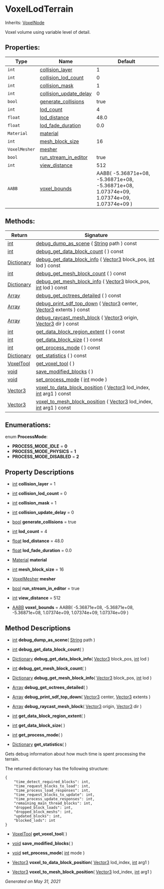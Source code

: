 # VoxelLodTerrain

Inherits: [VoxelNode](VoxelNode.md)


Voxel volume using variable level of detail.

## Properties: 


Type           | Name                                                 | Default                                                                                 
-------------- | ---------------------------------------------------- | ----------------------------------------------------------------------------------------
`int`          | [collision_layer](#i_collision_layer)                | 1                                                                                       
`int`          | [collision_lod_count](#i_collision_lod_count)        | 0                                                                                       
`int`          | [collision_mask](#i_collision_mask)                  | 1                                                                                       
`int`          | [collision_update_delay](#i_collision_update_delay)  | 0                                                                                       
`bool`         | [generate_collisions](#i_generate_collisions)        | true                                                                                    
`int`          | [lod_count](#i_lod_count)                            | 4                                                                                       
`float`        | [lod_distance](#i_lod_distance)                      | 48.0                                                                                    
`float`        | [lod_fade_duration](#i_lod_fade_duration)            | 0.0                                                                                     
`Material`     | [material](#i_material)                              |                                                                                         
`int`          | [mesh_block_size](#i_mesh_block_size)                | 16                                                                                      
`VoxelMesher`  | [mesher](#i_mesher)                                  |                                                                                         
`bool`         | [run_stream_in_editor](#i_run_stream_in_editor)      | true                                                                                    
`int`          | [view_distance](#i_view_distance)                    | 512                                                                                     
`AABB`         | [voxel_bounds](#i_voxel_bounds)                      | AABB( -5.36871e+08, -5.36871e+08, -5.36871e+08, 1.07374e+09, 1.07374e+09, 1.07374e+09 ) 
<p></p>

## Methods: 


Return                                                                              | Signature                                                                                                                                                                                                                                   
----------------------------------------------------------------------------------- | --------------------------------------------------------------------------------------------------------------------------------------------------------------------------------------------------------------------------------------------
[int](https://docs.godotengine.org/en/stable/classes/class_int.html)                | [debug_dump_as_scene](#i_debug_dump_as_scene) ( [String](https://docs.godotengine.org/en/stable/classes/class_string.html) path ) const                                                                                                     
[int](https://docs.godotengine.org/en/stable/classes/class_int.html)                | [debug_get_data_block_count](#i_debug_get_data_block_count) ( ) const                                                                                                                                                                       
[Dictionary](https://docs.godotengine.org/en/stable/classes/class_dictionary.html)  | [debug_get_data_block_info](#i_debug_get_data_block_info) ( [Vector3](https://docs.godotengine.org/en/stable/classes/class_vector3.html) block_pos, [int](https://docs.godotengine.org/en/stable/classes/class_int.html) lod ) const        
[int](https://docs.godotengine.org/en/stable/classes/class_int.html)                | [debug_get_mesh_block_count](#i_debug_get_mesh_block_count) ( ) const                                                                                                                                                                       
[Dictionary](https://docs.godotengine.org/en/stable/classes/class_dictionary.html)  | [debug_get_mesh_block_info](#i_debug_get_mesh_block_info) ( [Vector3](https://docs.godotengine.org/en/stable/classes/class_vector3.html) block_pos, [int](https://docs.godotengine.org/en/stable/classes/class_int.html) lod ) const        
[Array](https://docs.godotengine.org/en/stable/classes/class_array.html)            | [debug_get_octrees_detailed](#i_debug_get_octrees_detailed) ( ) const                                                                                                                                                                       
[Array](https://docs.godotengine.org/en/stable/classes/class_array.html)            | [debug_print_sdf_top_down](#i_debug_print_sdf_top_down) ( [Vector3](https://docs.godotengine.org/en/stable/classes/class_vector3.html) center, [Vector3](https://docs.godotengine.org/en/stable/classes/class_vector3.html) extents ) const 
[Array](https://docs.godotengine.org/en/stable/classes/class_array.html)            | [debug_raycast_mesh_block](#i_debug_raycast_mesh_block) ( [Vector3](https://docs.godotengine.org/en/stable/classes/class_vector3.html) origin, [Vector3](https://docs.godotengine.org/en/stable/classes/class_vector3.html) dir ) const     
[int](https://docs.godotengine.org/en/stable/classes/class_int.html)                | [get_data_block_region_extent](#i_get_data_block_region_extent) ( ) const                                                                                                                                                                   
[int](https://docs.godotengine.org/en/stable/classes/class_int.html)                | [get_data_block_size](#i_get_data_block_size) ( ) const                                                                                                                                                                                     
[int](https://docs.godotengine.org/en/stable/classes/class_int.html)                | [get_process_mode](#i_get_process_mode) ( ) const                                                                                                                                                                                           
[Dictionary](https://docs.godotengine.org/en/stable/classes/class_dictionary.html)  | [get_statistics](#i_get_statistics) ( ) const                                                                                                                                                                                               
[VoxelTool](VoxelTool.md)                                                           | [get_voxel_tool](#i_get_voxel_tool) ( )                                                                                                                                                                                                     
[void](#)                                                                           | [save_modified_blocks](#i_save_modified_blocks) ( )                                                                                                                                                                                         
[void](#)                                                                           | [set_process_mode](#i_set_process_mode) ( [int](https://docs.godotengine.org/en/stable/classes/class_int.html) mode )                                                                                                                       
[Vector3](https://docs.godotengine.org/en/stable/classes/class_vector3.html)        | [voxel_to_data_block_position](#i_voxel_to_data_block_position) ( [Vector3](https://docs.godotengine.org/en/stable/classes/class_vector3.html) lod_index, [int](https://docs.godotengine.org/en/stable/classes/class_int.html) arg1 ) const 
[Vector3](https://docs.godotengine.org/en/stable/classes/class_vector3.html)        | [voxel_to_mesh_block_position](#i_voxel_to_mesh_block_position) ( [Vector3](https://docs.godotengine.org/en/stable/classes/class_vector3.html) lod_index, [int](https://docs.godotengine.org/en/stable/classes/class_int.html) arg1 ) const 
<p></p>

## Enumerations: 

enum **ProcessMode**: 

- **PROCESS_MODE_IDLE** = **0**
- **PROCESS_MODE_PHYSICS** = **1**
- **PROCESS_MODE_DISABLED** = **2**


## Property Descriptions

- [int](https://docs.godotengine.org/en/stable/classes/class_int.html)<span id="i_collision_layer"></span> **collision_layer** = 1


- [int](https://docs.godotengine.org/en/stable/classes/class_int.html)<span id="i_collision_lod_count"></span> **collision_lod_count** = 0


- [int](https://docs.godotengine.org/en/stable/classes/class_int.html)<span id="i_collision_mask"></span> **collision_mask** = 1


- [int](https://docs.godotengine.org/en/stable/classes/class_int.html)<span id="i_collision_update_delay"></span> **collision_update_delay** = 0


- [bool](https://docs.godotengine.org/en/stable/classes/class_bool.html)<span id="i_generate_collisions"></span> **generate_collisions** = true


- [int](https://docs.godotengine.org/en/stable/classes/class_int.html)<span id="i_lod_count"></span> **lod_count** = 4


- [float](https://docs.godotengine.org/en/stable/classes/class_float.html)<span id="i_lod_distance"></span> **lod_distance** = 48.0


- [float](https://docs.godotengine.org/en/stable/classes/class_float.html)<span id="i_lod_fade_duration"></span> **lod_fade_duration** = 0.0


- [Material](https://docs.godotengine.org/en/stable/classes/class_material.html)<span id="i_material"></span> **material**


- [int](https://docs.godotengine.org/en/stable/classes/class_int.html)<span id="i_mesh_block_size"></span> **mesh_block_size** = 16


- [VoxelMesher](VoxelMesher.md)<span id="i_mesher"></span> **mesher**


- [bool](https://docs.godotengine.org/en/stable/classes/class_bool.html)<span id="i_run_stream_in_editor"></span> **run_stream_in_editor** = true


- [int](https://docs.godotengine.org/en/stable/classes/class_int.html)<span id="i_view_distance"></span> **view_distance** = 512


- [AABB](https://docs.godotengine.org/en/stable/classes/class_aabb.html)<span id="i_voxel_bounds"></span> **voxel_bounds** = AABB( -5.36871e+08, -5.36871e+08, -5.36871e+08, 1.07374e+09, 1.07374e+09, 1.07374e+09 )


## Method Descriptions

- [int](https://docs.godotengine.org/en/stable/classes/class_int.html)<span id="i_debug_dump_as_scene"></span> **debug_dump_as_scene**( [String](https://docs.godotengine.org/en/stable/classes/class_string.html) path ) 


- [int](https://docs.godotengine.org/en/stable/classes/class_int.html)<span id="i_debug_get_data_block_count"></span> **debug_get_data_block_count**( ) 


- [Dictionary](https://docs.godotengine.org/en/stable/classes/class_dictionary.html)<span id="i_debug_get_data_block_info"></span> **debug_get_data_block_info**( [Vector3](https://docs.godotengine.org/en/stable/classes/class_vector3.html) block_pos, [int](https://docs.godotengine.org/en/stable/classes/class_int.html) lod ) 


- [int](https://docs.godotengine.org/en/stable/classes/class_int.html)<span id="i_debug_get_mesh_block_count"></span> **debug_get_mesh_block_count**( ) 


- [Dictionary](https://docs.godotengine.org/en/stable/classes/class_dictionary.html)<span id="i_debug_get_mesh_block_info"></span> **debug_get_mesh_block_info**( [Vector3](https://docs.godotengine.org/en/stable/classes/class_vector3.html) block_pos, [int](https://docs.godotengine.org/en/stable/classes/class_int.html) lod ) 


- [Array](https://docs.godotengine.org/en/stable/classes/class_array.html)<span id="i_debug_get_octrees_detailed"></span> **debug_get_octrees_detailed**( ) 


- [Array](https://docs.godotengine.org/en/stable/classes/class_array.html)<span id="i_debug_print_sdf_top_down"></span> **debug_print_sdf_top_down**( [Vector3](https://docs.godotengine.org/en/stable/classes/class_vector3.html) center, [Vector3](https://docs.godotengine.org/en/stable/classes/class_vector3.html) extents ) 


- [Array](https://docs.godotengine.org/en/stable/classes/class_array.html)<span id="i_debug_raycast_mesh_block"></span> **debug_raycast_mesh_block**( [Vector3](https://docs.godotengine.org/en/stable/classes/class_vector3.html) origin, [Vector3](https://docs.godotengine.org/en/stable/classes/class_vector3.html) dir ) 


- [int](https://docs.godotengine.org/en/stable/classes/class_int.html)<span id="i_get_data_block_region_extent"></span> **get_data_block_region_extent**( ) 


- [int](https://docs.godotengine.org/en/stable/classes/class_int.html)<span id="i_get_data_block_size"></span> **get_data_block_size**( ) 


- [int](https://docs.godotengine.org/en/stable/classes/class_int.html)<span id="i_get_process_mode"></span> **get_process_mode**( ) 


- [Dictionary](https://docs.godotengine.org/en/stable/classes/class_dictionary.html)<span id="i_get_statistics"></span> **get_statistics**( ) 

Gets debug information about how much time is spent processing the terrain.

The returned dictionary has the following structure:

```gdscript
{
	"time_detect_required_blocks": int,
	"time_request_blocks_to_load": int,
	"time_process_load_responses": int,
	"time_request_blocks_to_update": int,
	"time_process_update_responses": int,
	"remaining_main_thread_blocks": int,
	"dropped_block_loads": int,
	"dropped_block_meshs": int,
	"updated_blocks": int,
	"blocked_lods": int
}

```

- [VoxelTool](VoxelTool.md)<span id="i_get_voxel_tool"></span> **get_voxel_tool**( ) 


- [void](#)<span id="i_save_modified_blocks"></span> **save_modified_blocks**( ) 


- [void](#)<span id="i_set_process_mode"></span> **set_process_mode**( [int](https://docs.godotengine.org/en/stable/classes/class_int.html) mode ) 


- [Vector3](https://docs.godotengine.org/en/stable/classes/class_vector3.html)<span id="i_voxel_to_data_block_position"></span> **voxel_to_data_block_position**( [Vector3](https://docs.godotengine.org/en/stable/classes/class_vector3.html) lod_index, [int](https://docs.godotengine.org/en/stable/classes/class_int.html) arg1 ) 


- [Vector3](https://docs.godotengine.org/en/stable/classes/class_vector3.html)<span id="i_voxel_to_mesh_block_position"></span> **voxel_to_mesh_block_position**( [Vector3](https://docs.godotengine.org/en/stable/classes/class_vector3.html) lod_index, [int](https://docs.godotengine.org/en/stable/classes/class_int.html) arg1 ) 


_Generated on May 31, 2021_
